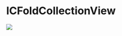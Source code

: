 # ICFoldCollectionView
![](https://github.com/itchyCat321/ICFoldCollectionView//raw/master/gif/fold.gif)  
